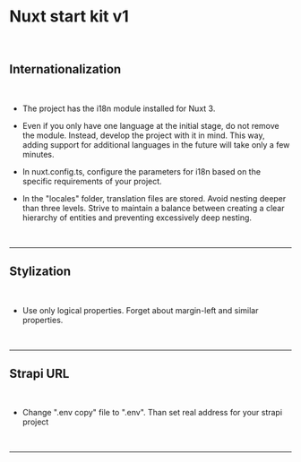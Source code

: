 # Nuxt start kit v1

<br/>

## Internationalization

<br/>

- The project has the i18n module installed for Nuxt 3.

- Even if you only have one language at the initial stage, do not remove the module. Instead, develop the project with it in mind. This way, adding support for additional languages in the future will take only a few minutes.

- In nuxt.config.ts, configure the parameters for i18n based on the specific requirements of your project.

- In the "locales" folder, translation files are stored. Avoid nesting deeper than three levels. Strive to maintain a balance between creating a clear hierarchy of entities and preventing excessively deep nesting.

<br/>
<hr/>

## Stylization

<br/>

- Use only logical properties. Forget about margin-left and similar properties.
<br/>
<hr/>

## Strapi URL

<br/>

- Change ".env copy" file to ".env". Than set real address for your strapi project
<br/>
<hr/>
